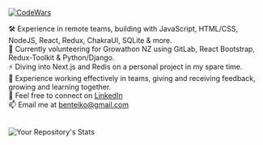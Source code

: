 [![CodeWars](https://www.codewars.com/users/BenTeiko/badges/large) ](https://www.codewars.com/users/BenTeiko/completed_solutions)

 🛠️ Experience in remote teams, building with JavaScript, HTML/CSS, NodeJS, React, Redux, ChakraUI, SQLite & more.\
 🌱 Currently volunteering for Growathon NZ using GitLab, React Bootstrap, Redux-Toolkit & Python/Django.\
 :zap: Diving into Next.js and Redis on a personal project in my spare time.\
 :revolving_hearts: Experience working effectively in teams, giving and receiving feedback, growing and learning together.\
 🤝 Feel free to connect on [LinkedIn](https://www.linkedin.com/in/ben-teiko-marrett/)\
 📫 Email me at [benteiko@gmail.com](benteiko@gmail.com)\
<br/>

![Your Repository's Stats](https://github-readme-stats.vercel.app/api?username=ben-marrett&show_icons=true)
